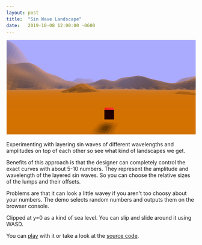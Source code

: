 ```yaml
---
layout: post
title:  "Sin Wave Landscape"
date:   2019-10-08 12:00:00 -0600
---
```


![](/images/sin-landscape.png)

Experimenting with layering sin waves of different wavelengths and amplitudes on top of each other so see what kind of landscapes we get.

Benefits of this approach is that the designer can completely control the exact curves with about 5-10 numbers. They represent the amplitude and wavelength of the layered sin waves. So you can choose the relative sizes of the lumps and their offsets.

Problems are that it can look a little wavey if you aren't too choosy about your numbers. The demo selects random numbers and outputs them on the browser console.

Clipped at y=0 as a kind of sea level. You can slip and slide around it using WASD.

You can [play](https://seanbutler.github.io/SinWaveLandscape/dist) with it or take a look at the [source code](https://seanbutler.github.io/SinWaveLandscape/).
